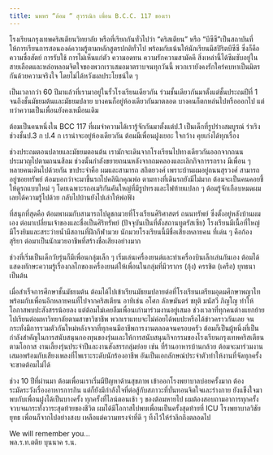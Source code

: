 ```yaml
---
title: นพพร “ต้อม “ สุวรรณิก เพื่อน B.C.C. 117 ของเรา
---
```



โรงเรียนกรุงเทพคริสเตียนวิทยาลัย หรือที่เรียกกันทั่วไปว่า “คริสเตียน” หรือ “บีซีซี”เป็นสถาบันที่ให้การเรียนการสอนองค์ความรู้ตามหลักสูตรปกติทั่วไป พร้อมกับเน้นให้นักเรียนมีสปิริตบีซีซี ซึ่งก็คือความซื่อสัตย์ การรับใช้ การไม่เห็นแก่ตัว ความอดทน ความรักความสามัคคี สิ่งเหล่านี้ได้ซึมซับอยู่ในสายเลือดและหล่อหลอมจิตใจของพวกเราเสมอมาตราบจนทุกวันนี้ พวกเรายังคงรักใคร่คบหาเป็นมิตรกันด้วยความจริงใจ โดยไม่ได้หวังผลประโยชน์ใด ๆ

เป็นเวลากว่า 60 ปีมาแล้วที่เรามาอยู่ในรั้วโรงเรียนเดียวกัน ร่วมชั้นเดียวกันมาตั้งแต่ชั้นประถมปีที่ 1 จนถึงชั้นมัธยมต้นและมัธยมปลาย บางคนก็อยู่ห้องเดียวกันมาตลอด บางคนก็ตกหล่นไปหรือออกไป แต่ทว่าความเป็นเพื่อนยังคงเหมือนเดิม

ต้อมเป็นคนหนึ่งใน BCC 117 ที่ผมจำความได้เรารู้จักกันมาตั้งแต่ป.1 เป็นเด็กที่รูปร่างสมบูรณ์ ร่าเริง ช่วงชั้นป.3 ก ป.4 ก เราน่าจะอยู่ห้องเดียวกัน ต้อมมีเพื่อนฝูงเยอะ ใจกว้าง คุยเก่งได้ทุกเรื่อง

ช่วงประถมตอนปลายและมัธยมตอนต้น เรามักจะเดินจากโรงเรียนไปทางเดียวกันออกจากถนนประมวญไปตามถนนสีลม ช่วงนั้นกำลังขยายถนนหลังจากถมคลองและเลิกกิจการรถราง มีเพื่อน ๆ หลายคนเดินไปด้วยกัน ขาประจำคือ ผมและสามารถ สถิตยวงศ์ เพราะบ้านผมอยู่ถนนสุรวงศ์ สามารถอยู่ซอยทรัพย์ ต้อมบอกว่าจะมาขึ้นรถไปคลินิกคุณพ่อ ตามทางที่เดินรถยังมีไม่มาก ต้อมจะเป็นคนคอยชี้ให้ดูรถแบบใหม่ ๆ โดยเฉพาะรถอเมริกันคันใหญ่ที่มีรูปทรงและไฟท้ายแปลก ๆ ต้อมรู้จักเกือบหมดผมเลยได้ความรู้ไปด้วย กลับไปบ้านยังไปเล่าให้พ่อฟัง

ที่สนุกที่สุดคือ ต้อมพาผมกับสามารถไปดูชกมวยที่โรงเรียนศิริศาสตร์ ถนนทรัพย์ ซึ่งตั้งอยู่หลังบ้านผมเอง ต่อมาเปลี่ยนเจ้าของและชื่อเป็นศิริทรัพย์ (ปัจจุบันเป็นที่ตั้งสถานทูตรัสเซีย) โรงเรียนมีเนื้อที่ใหญ่ มีโรงยิมและสระว่ายน้ำมีสถานที่ฝึกกีฬามวย นักมวยโรงเรียนนี้มีชื่อเสียงหลายคน ที่เด่น ๆ คือก้อง สุริยา ต่อมาเป็นนักมวยอาชีพที่สร้างชื่อเสียงอย่างมาก

ช่วงที่เริ่มเป็นเด็กวัยรุ่นก็มีเพื่อนกลุ่มเล็ก ๆ เริ่มเล่นเครื่องยนต์และทำเครื่องบินเล็กเล่นกันเอง ต้อมได้แสดงทักษะความรู้เรื่องกลไกของเครื่องยนต์ให้เพื่อนในกลุ่มที่มีวรากร (กุ้ง) ครรชิต (เครือ) ยุทธนา เป็นต้น

เมื่อสำเร็จการศึกษาชั้นมัธยมต้น ต้อมได้ไปเข้าเรียนมัธยมปลายต่อที่โรงเรียนเตรียมอุดมศึกษาพญาไท พร้อมกับเพื่อนอีกหลายคนที่ไปจากคริสเตียน อาทิเช่น อโศก ลักษมันตร์ ชยุติ มนัสวี ภิญโญ ทำให้โอกาสพบปะสังสรรน้อยลง แต่ต้อมไม่เคยลืมเพื่อนเก่ามาร่วมงานอยู่เสมอ ช่วงเวลาที่ทุกคนต่างแยกย้ายไปเรียนต่อมหาวิทยาลัยตามสาขาวิชาชีพ พวกเราแทบจะไม่ค่อยได้พบปะหรือได้ข่าวคราวกันเลย  จนกระทั่งมีการรวมตัวกันใหม่หลังจากที่ทุกคนมีอาชีพการงานตลอดจนครอบครัว ต้อมก็เป็นผู้หนึ่งที่เป็นกำลังสำคัญในการสนับสนุนกองทุนของรุ่นและให้การสนับสนุนกิจกรรมของโรงเรียนกรุงเทพคริสเตียนตามโอกาส งานเลี้ยงรุ่นประจำปีและงานสังสรรกลุ่มย่อย เช่น ที่ร้านอาหารบ้านกล้วย ต้อมจะมาร่วมงานเสมอพร้อมกับเสียงเพลงที่ไพเราะระดับนักร้องอาชีพ อันเป็นเอกลักษณ์ประจำตัวทำให้งานที่จัดทุกครั้งจะขาดต้อมไม่ได้

ช่วง 10 ปีที่ผ่านมา ต้อมเพื่อนเราเริ่มมีปัญหาด้านสุขภาพ เข้าออกโรงพยาบาลบ่อยครั้งมาก ต้องระมัดระวังเรื่องอาหารการกิน แต่ก็ยังมีกำลังใจที่ต่อสู้กับสภาวะที่บั่นทอนจิตใจและร่างกาย ยังแข็งใจมาพบกับเพื่อนฝูงได้เป็นบางครั้ง ทุกครั้งที่ไลน์ตอนเช้า ๆ ของต้อมหายไป ผมต้องสอบถามอาการทุกครั้ง จวบจนกระทั่งวาระสุดท้ายของชีวิต ผมได้มีโอกาสไปพบเพื่อนเป็นครั้งสุดท้ายที่ ICU โรงพยาบาลวิชัยยุทธ เพื่อนก็จากไปอย่างสงบ เหลือแต่ความทรงจำที่ดี ๆ ทิ้งไว้ให้รำลึกถึงตลอดไป

We will remember you…  
พล.ร.ท.ตติย บุนนาค ร.น.

